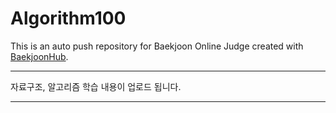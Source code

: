 # Algorithm100
This is an auto push repository for Baekjoon Online Judge created with [BaekjoonHub](https://github.com/BaekjoonHub/BaekjoonHub).

<hr/>


자료구조, 알고리즘 학습 내용이 업로드 됩니다. 

<hr/>
 
 

